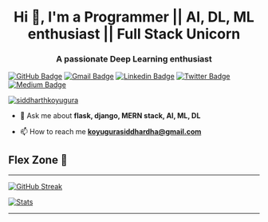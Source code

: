<h1 align="center">Hi 👋, I'm a Programmer || AI, DL, ML enthusiast || Full Stack Unicorn</h1>
<h3 align="center">A passionate Deep Learning enthusiast</h3>

[![GitHub Badge](https://img.shields.io/github/followers/SiddharthKoyugura?style=for-the-badge&logo=GitHub&logoColor=white)](mailto:koyugurasiddhardha@gmail.com "Follow On GitHub")
[![Gmail Badge](https://img.shields.io/badge/koyugurasiddhardha@gmail.com-c14438?style=for-the-badge&logo=Gmail&logoColor=white)](mailto:koyugurasiddhardha@gmail.com "Connect via Email")
[![Linkedin Badge](https://img.shields.io/badge/-Siddhardha%20Koyugura-0072b1?style=for-the-badge&logo=Linkedin&logoColor=white)](https://www.linkedin.com/in/siddhardha-koyugura-954139204/ "Connect on LinkedIn")
[![Twitter Badge](https://img.shields.io/twitter/follow/Siddharth__6689?label=Follow%20on%20Twitter&style=for-the-badge&logo=Twitter&logoColor=white)](https://twitter.com/intent/follow?screen_name=Siddharth__6689 "Follow on Twitter")
[![Medium Badge](https://img.shields.io/badge/-@koyugurasiddhardha-00acee?style=for-the-badge&logo=Medium&logoColor=white)](https://medium.com/@koyugurasiddhardha "Follow on Medium")


<p align="left"> <a href="https://github.com/ryo-ma/github-profile-trophy"><img src="https://github-profile-trophy.vercel.app/?username=siddharthkoyugura" alt="siddharthkoyugura" /></a> </p>

- 💬 Ask me about **flask, django, MERN stack, AI, ML, DL**

- 📫 How to reach me **koyugurasiddhardha@gmail.com**


## Flex Zone 💪
---
[![GitHub Streak](http://github-readme-streak-stats.herokuapp.com?user=SiddharthKoyugura&theme=neon-dark&date_format=M%20j%5B%2C%20Y%5D)](https://git.io/streak-stats)

[![Stats](https://github-readme-stats.vercel.app/api?username=SiddharthKoyugura&show_icons=true&hide_border=true&theme=blue-green&count_private=true)](https://github.com/SiddharthKoyugura/github-readme-stats)

---
